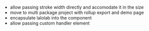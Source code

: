 - allow passing stroke width directly and accomodate it in the size
- move to multi package project with rollup export and demo page
- encapsulate lalolab into the component
- allow passing custom handler element

